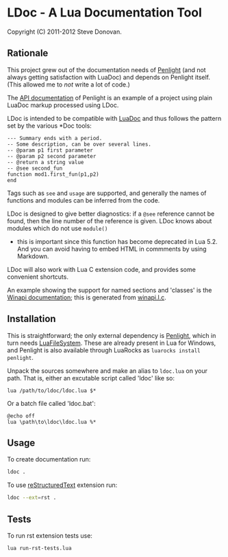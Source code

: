 # LDoc - A Lua Documentation Tool

Copyright (C) 2011-2012 Steve Donovan.

## Rationale

This project grew out of the documentation needs of
[Penlight](https://github.com/stevedonovan/Penlight) (and not always getting satisfaction
with LuaDoc) and depends on Penlight itself.(This allowed me to _not_ write a lot of code.)

The [API documentation](http://stevedonovan.github.com/Penlight/api/index.html) of Penlight
is an example of a project using plain LuaDoc markup processed using LDoc.

LDoc is intended to be compatible with [LuaDoc](http://keplerproject.github.io/luadoc/) and
thus follows the pattern set by the various *Doc tools:

    --- Summary ends with a period.
    -- Some description, can be over several lines.
    -- @param p1 first parameter
    -- @param p2 second parameter
    -- @return a string value
    -- @see second_fun
    function mod1.first_fun(p1,p2)
    end

Tags such as `see` and `usage` are supported, and generally the names of functions and
modules can be inferred from the code.

LDoc is designed to give better diagnostics: if a `@see` reference cannot be found, then the
line number of the reference is given.  LDoc knows about modules which do not use `module()`
- this is important since this function has become deprecated in Lua 5.2. And you can avoid
having to embed HTML in commments by using Markdown.

LDoc will also work with Lua C extension code, and provides some convenient shortcuts.

An example showing the support for named sections and 'classes' is the [Winapi
documentation](http://stevedonovan.github.com/winapi/api.html); this is generated from
[winapi.l.c](https://github.com/stevedonovan/winapi/blob/master/winapi.l.c).

## Installation

This is straightforward; the only external dependency is
[Penlight](https://github.com/stevedonovan/Penlight), which in turn needs
[LuaFileSystem](http://keplerproject.github.com/luafilesystem/). These are already present
in Lua for Windows, and Penlight is also available through LuaRocks as `luarocks install
penlight`.

Unpack the sources somewhere and make an alias to `ldoc.lua` on your path. That is, either
an excutable script called 'ldoc' like so:

    lua /path/to/ldoc/ldoc.lua $*

Or a batch file called 'ldoc.bat':

    @echo off
    lua \path\to\ldoc\ldoc.lua %*

## Usage

To create documentation run:
```bash
ldoc .
```
To use [reStructuredText](https://docutils.sourceforge.io/docs/ref/rst/restructuredtext.html) extension run:
```bash
ldoc --ext=rst .
```

## Tests

To run rst extension tests use:

```bash
lua run-rst-tests.lua
```
